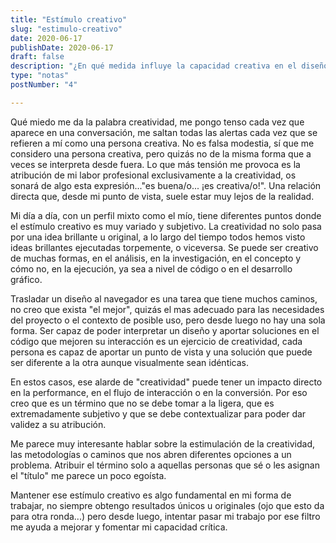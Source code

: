 ```yaml
---
title: "Estímulo creativo"
slug: "estimulo-creativo"
date: 2020-06-17
publishDate: 2020-06-17
draft: false
description: "¿En qué medida influye la capacidad creativa en el diseño gráfico? ¿Se puede diseñar sin ser creativo? ¿Hay que ser creativo para diseñar? ¿Todo el diseño es creativo?"
type: "notas"
postNumber: "4"

---
```

Qué miedo me da la palabra creatividad, me pongo tenso cada vez que aparece en una conversación, me saltan todas las alertas cada vez que se refieren a mí como una persona creativa. No es falsa modestia, sí que me considero una persona creativa, pero quizás no de la misma forma que a veces se interpreta desde fuera. Lo que más tensión me provoca es la atribución de mi labor profesional exclusivamente a la creatividad, os sonará de algo esta expresión..."es buena/o... ¡es creativa/o!". Una relación directa que, desde mi punto de vista, suele estar muy lejos de la realidad.

Mi día a día, con un perfil mixto como el mío, tiene diferentes puntos donde el estímulo creativo es muy variado y subjetivo. La creatividad no solo pasa por una idea brillante u original, a lo largo del tiempo todos hemos visto ideas brillantes ejecutadas torpemente, o viceversa. Se puede ser creativo de muchas formas, en el análisis, en la investigación, en el concepto y cómo no, en la ejecución, ya sea a nivel de código o en el desarrollo gráfico. 

Trasladar un diseño al navegador es una tarea que tiene muchos caminos, no creo que exista "el mejor", quizás el mas adecuado para las necesidades del proyecto o el contexto de posible uso, pero desde luego no hay una sola forma. Ser capaz de poder interpretar un diseño y aportar soluciones en el código que mejoren su interacción es un ejercicio de creatividad, cada persona es capaz de aportar un punto de vista y una solución que  puede ser diferente a la otra aunque visualmente sean idénticas.

En estos casos, ese alarde de "creatividad" puede tener un impacto directo en la performance, en el flujo de interacción o en la conversión. Por eso creo que es un término que no se debe tomar a la ligera, que es extremadamente subjetivo y que se debe contextualizar para poder dar validez a su atribución.

Me parece muy interesante hablar sobre la estimulación de la creatividad, las metodologías o caminos que nos abren diferentes opciones a un problema. Atribuir el término solo a aquellas personas que sé o les asignan el "título" me parece un poco egoísta.

Mantener ese estímulo creativo es algo fundamental en mi forma de trabajar, no siempre obtengo resultados únicos u originales (ojo que esto da para otra ronda...) pero desde luego, intentar pasar mi trabajo por ese filtro me ayuda a mejorar y fomentar mi capacidad crítica.